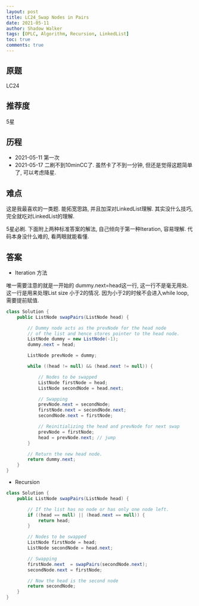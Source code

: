 ```yaml
---
layout: post
title: LC24_Swap Nodes in Pairs
date: 2021-05-11
author: Shadow Walker
tags: [OPLC, Algorithm, Recursion, LinkedList]
toc: true
comments: true
---
```


## 原题
LC24
## 推荐度
5星
## 历程
- 2021-05-11 第一次
- 2021-05-17 二刷不到10minCC了. 虽然卡了不到一分钟, 但还是觉得这题简单了, 可以考虑降星. 

## 难点

这是我最喜欢的一类题. 能拓宽思路, 并且加深对LinkedList理解. 其实没什么技巧, 完全就吃对LinkedList的理解. 

5星必刷.  下面附上两种标准答案的解法, 自己倾向于第一种Iteration, 容易理解.  代码本身没什么难的, 看两眼就能看懂. 

## 答案

- Iteration 方法

唯一需要注意的就是一开始的 dummy.next=head这一行, 这一行不是毫无用处. 这一行是用来处理List size 小于2的情况. 因为小于2的时候不会进入while loop, 需要提前赋值. 

```java
class Solution {
    public ListNode swapPairs(ListNode head) {

        // Dummy node acts as the prevNode for the head node
        // of the list and hence stores pointer to the head node.
        ListNode dummy = new ListNode(-1);
        dummy.next = head;

        ListNode prevNode = dummy;

        while ((head != null) && (head.next != null)) {

            // Nodes to be swapped
            ListNode firstNode = head;
            ListNode secondNode = head.next;

            // Swapping
            prevNode.next = secondNode;
            firstNode.next = secondNode.next;
            secondNode.next = firstNode;

            // Reinitializing the head and prevNode for next swap
            prevNode = firstNode;
            head = prevNode.next; // jump
        }

        // Return the new head node.
        return dummy.next;
    }
}
```

- Recursion


```java
class Solution {
    public ListNode swapPairs(ListNode head) {

        // If the list has no node or has only one node left.
        if ((head == null) || (head.next == null)) {
            return head;
        }

        // Nodes to be swapped
        ListNode firstNode = head;
        ListNode secondNode = head.next;

        // Swapping
        firstNode.next  = swapPairs(secondNode.next);
        secondNode.next = firstNode;

        // Now the head is the second node
        return secondNode;
    }
}
```
